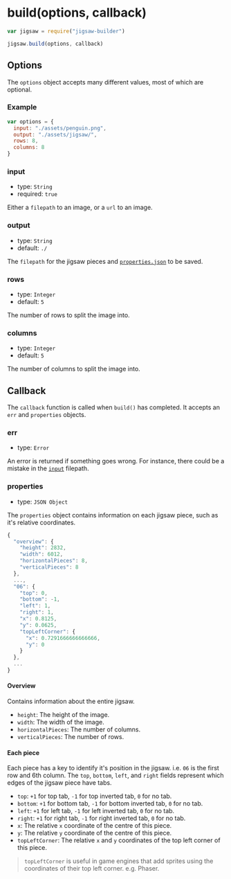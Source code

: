 # build(options, callback)

```js
var jigsaw = require("jigsaw-builder")

jigsaw.build(options, callback)
```

## Options
The `options` object accepts many different values, most of which are optional.

### Example

```js
var options = {
  input: "./assets/penguin.png",
  output: "./assets/jigsaw/",
  rows: 8,
  columns: 8
}
```

### input

* type: `String`
* required: `true`

Either a `filepath` to an image, or a `url` to an image.

### output

* type: `String`
* default: `./`

The `filepath` for the jigsaw pieces and [`properties.json`](#properties) to be saved.

### rows

* type: `Integer`
* default: `5`

The number of rows to split the image into.

### columns

* type: `Integer`
* default: `5`

The number of columns to split the image into.

## Callback

The `callback` function is called when `build()` has completed. It accepts an `err` and `properties` objects.

### err

* type: `Error`

An error is returned if something goes wrong. For instance, there could be a mistake in the [`input`](#input) filepath.

### properties

* type: `JSON Object`

The `properties` object contains information on each jigsaw piece, such as it's relative coordinates.

```js
{
  "overview": {
    "height": 2832,
    "width": 6012,
    "horizontalPieces": 8,
    "verticalPieces": 8
  },
  ...,
  "06": {
    "top": 0,
    "bottom": -1,
    "left": 1,
    "right": 1,
    "x": 0.8125,
    "y": 0.0625,
    "topLeftCorner": {
      "x": 0.7291666666666666,
      "y": 0
    }
  },
  ...
}
```

#### Overview

Contains information about the entire jigsaw.

* `height`: The height of the image.
* `width`: The width of the image.
* `horizontalPieces`: The number of columns.
* `verticalPieces`: The number of rows.

#### Each piece

Each piece has a key to identify it's position in the jigsaw. i.e. `06` is the first row and 6th column. The `top`, `bottom`, `left`, and `right` fields represent which edges of the jigsaw piece have tabs.

* `top`: `+1` for top tab, `-1` for top inverted tab, `0` for no tab.
* `bottom`: `+1` for bottom tab, `-1` for bottom inverted tab, `0` for no tab.
* `left`: `+1` for left tab, `-1` for left inverted tab, `0` for no tab.
* `right`: `+1` for right tab, `-1` for right inverted tab, `0` for no tab.
* `x`: The relative `x` coordinate of the centre of this piece.
* `y`: The relative `y` coordinate of the centre of this piece.
* `topLeftCorner`: The relative `x` and `y` coordinates of the top left corner of this piece.

> `topLeftCorner` is useful in game engines that add sprites using the coordinates of their top left corner. e.g. Phaser.
